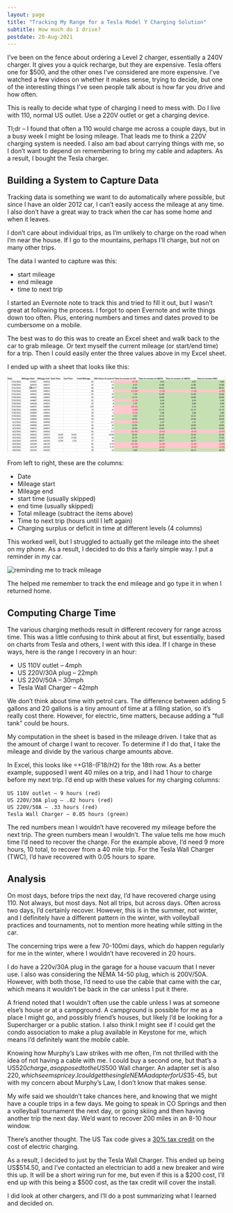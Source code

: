 ```yaml
---
layout: page
title: "Tracking My Range for a Tesla Model Y Charging Solution"
subtitle: How much do I drive?
postdate: 20-Aug-2021
---
```


I’ve been on the fence about ordering a Level 2 charger, essentially a 240V charger. It gives you a quick recharge, but they are expensive. Tesla offers one for $500, and the other ones I’ve considered are more expensive. I’ve watched a few videos on whether it makes sense, trying to decide, but one of the interesting things I’ve seen people talk about is how far you drive and how often.

This is really to decide what type of charging I need to mess with. Do I live with 110, normal US outlet. Use a 220V outlet or get a charging device.

Tl;dr – I found that often a 110 would charge me across a couple days, but in a busy week I might be losing mileage. That leads me to think a 220V charging system is needed. I also am bad about carrying things with me, so I don’t want to depend on remembering to bring my cable and adapters. As a result, I bought the Tesla charger.

## Building a System to Capture Data

Tracking data is something we want to do automatically where possible, but since I have an older 2012 car, I can’t easily access the mileage at any time. I also don’t have a great way to track when the car has some home and when it leaves.

I don’t care about individual trips, as I’m unlikely to charge on the road when I’m near the house. If I go to the mountains, perhaps I’ll charge, but not on many other trips.

The data I wanted to capture was this:

- start mileage
- end mileage
- time to next trip

I started an Evernote note to track this and tried to fill it out, but I wasn’t great at following the process. I forgot to open Evernote and write things down too often. Plus, entering numbers and times and dates proved to be cumbersome on a mobile.

The best was to do this was to create an Excel sheet and walk back to the car to grab mileage. Or text myself the current mileage (or start/end time) for a trip. Then I could easily enter the three values above in my Excel sheet.

I ended up with a sheet that looks like this:

![Spreadsheet of driving data](/assets/img/cars/drivingdata.png)

From left to right, these are the columns:

- Date
- Mileage start
- Mileage end
- start time (usually skipped)
- end time (usually skipped)
- Total mileage (subtract the items above)
- Time to next trip (hours until I left again)
- Charging surplus or deficit in time at different levels (4 columns)

This worked well, but I struggled to actually get the mileage into the sheet on my phone. As a result, I decided to do this a fairly simple way. I put a reminder in my car.

![reminding me to track mileage](reminder.png)

The helped me remember to track the end mileage and go type it in when I returned home.

## Computing Charge Time

The various charging methods result in different recovery for range across time. This was a little confusing to think about at first, but essentially, based on charts from Tesla and others, I went with this idea. If I charge in these ways, here is the range I recovery in an hour:

- US 110V outlet – 4mph
- US 220V/30A plug – 22mph
- US 220V/50A – 30mph
- Tesla Wall Charger – 42mph

We don’t think about time with petrol cars. The difference between adding 5 gallons and 20 gallons is a tiny amount of time at a filling station, so it’s really cost there. However, for electric, time matters, because adding a “full tank” could be hours.

My computation in the sheet is based in the mileage driven. I take that as the amount of charge I want to recover. To determine if I do that, I take the mileage and divide by the various charge amounts above.

In Excel, this looks like =+G18-(F18/$H$2) for the 18th row. As a better example, supposed I went 40 miles on a trip, and I had 1 hour to charge before my next trip. I’d end up with these values for my charging columns:


    US 110V outlet – 9 hours (red)
    US 220V/30A plug – .82 hours (red)
    US 220V/50A – .33 hours (red)
    Tesla Wall Charger – 0.05 hours (green)

The red numbers mean I wouldn’t have recovered my mileage before the next trip. The green numbers mean I wouldn’t. The value tells me how much time I’d need to recover the charge. For the example above, I’d need 9 more hours, 10 total, to recover from a 40 mile trip. For the Tesla Wall Charger (TWC), I’d have recovered with 0.05 hours to spare.

## Analysis

On most days, before trips the next day, I’d have recovered charge using 110. Not always, but most days. Not all trips, but across days. Often across two days, I’d certainly recover. However, this is in the summer, not winter, and I definitely have a different pattern in the winter, with volleyball practices and tournaments, not to mention more heating while sitting in the car.

The concerning trips were a few 70-100mi days, which do happen regularly for me in the winter, where I wouldn’t have recovered in 20 hours.

I do have a 220v/30A plug in the garage for a house vacuum that I never use. I also was considering the NEMA 14-50 plug, which is 200V/50A. However, with both those, I’d need to use the cable that came with the car, which means it wouldn’t be back in the car unless I put it there.

A friend noted that I wouldn’t often use the cable unless I was at someone else’s house or at a campground. A campground is possible for me as a place I might go, and possibly friend’s houses, but likely I’d be looking for a Supercharger or a public station. I also think I might see if I could get the condo association to make a plug available in Keystone for me, which means I’d definitely want the mobile cable.

Knowing how Murphy’s Law strikes with me often, I’m not thrilled with the idea of not having a cable with me. I could buy a second one, but that’s a US$520 charge, as opposed to the US$500 Wall charger. An adapter set is also $220, which seems pricey. I could get the single NEMA adapter for US$35-45, but with my concern about Murphy’s Law, I don’t know that makes sense.

My wife said we shouldn’t take chances here, and knowing that we might have a couple trips in a few days. Me going to speak in CO Springs and then a volleyball tournament the next day, or going skiing and then having another trip the next day. We’d want to recover 200 miles in an 8-10 hour window.

There’s another thought. The US Tax code gives a [30% tax credit](https://www.irs.gov/pub/irs-pdf/f8911.pdf) on the cost of electric charging.

As a result, I decided to just by the Tesla Wall Charger. This ended up being US$514.50, and I’ve contacted an electrician to add a new breaker and wire this up. It will be a short wiring run for me, but even if this is a $200 cost, I’ll end up with this being a $500 cost, as the tax credit will cover the install.

I did look at other chargers, and I’ll do a post summarizing what I learned and decided on.